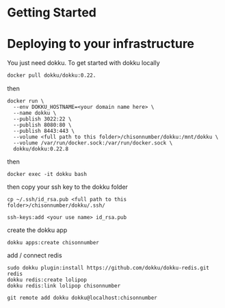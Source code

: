 # Getting Started

# Deploying to your infrastructure

You just need dokku. To get started with dokku locally
```sh
docker pull dokku/dokku:0.22.
```
then
```
docker run \
  --env DOKKU_HOSTNAME=<your domain name here> \
  --name dokku \
  --publish 3022:22 \
  --publish 8080:80 \
  --publish 8443:443 \
  --volume <full path to this folder>/chisonnumber/dokku:/mnt/dokku \
  --volume /var/run/docker.sock:/var/run/docker.sock \
  dokku/dokku:0.22.8
```
then
```
docker exec -it dokku bash
```

then copy your ssh key to the dokku folder
```
cp ~/.ssh/id_rsa.pub <full path to this folder>/chisonnumber/dokku/.ssh/
```

```
ssh-keys:add <your use name> id_rsa.pub
```

create the dokku app
```
dokku apps:create chisonnumber
```

add / connect redis
```
sudo dokku plugin:install https://github.com/dokku/dokku-redis.git redis
dokku redis:create lolipop
dokku redis:link lolipop chisonnumber
```

```
git remote add dokku dokku@localhost:chisonnumber
```
